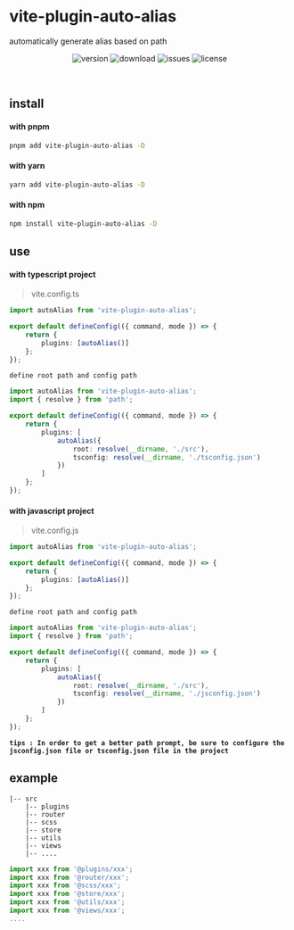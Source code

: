 # vite-plugin-auto-alias

automatically generate alias based on path

<p align="center">
  <img src="https://img.shields.io/npm/v/vite-plugin-auto-alias" alt='version'>
  <img src="https://img.shields.io/npm/dy/vite-plugin-auto-alias" alt='download'>
  <img src="https://img.shields.io/github/issues/jwyGithub/vite-plugin-auto-alias" alt='issues'>
  <img src="https://img.shields.io/github/license/jwyGithub/vite-plugin-auto-alias" alt='license'>
</p>
<br />

## install

#### with pnpm

```sh
pnpm add vite-plugin-auto-alias -D
```

#### with yarn

```sh
yarn add vite-plugin-auto-alias -D
```

#### with npm

```sh
npm install vite-plugin-auto-alias -D
```

## use

#### with typescript project

> vite.config.ts

```typescript
import autoAlias from 'vite-plugin-auto-alias';

export default defineConfig(({ command, mode }) => {
    return {
        plugins: [autoAlias()]
    };
});
```

`define root path and config path`

```typescript
import autoAlias from 'vite-plugin-auto-alias';
import { resolve } from 'path';

export default defineConfig(({ command, mode }) => {
    return {
        plugins: [
            autoAlias({
                root: resolve(__dirname, './src'),
                tsconfig: resolve(__dirname, './tsconfig.json')
            })
        ]
    };
});
```

#### with javascript project

> vite.config.js

```typescript
import autoAlias from 'vite-plugin-auto-alias';

export default defineConfig(({ command, mode }) => {
    return {
        plugins: [autoAlias()]
    };
});
```

`define root path and config path`

```typescript
import autoAlias from 'vite-plugin-auto-alias';
import { resolve } from 'path';

export default defineConfig(({ command, mode }) => {
    return {
        plugins: [
            autoAlias({
                root: resolve(__dirname, './src'),
                tsconfig: resolve(__dirname, './jsconfig.json')
            })
        ]
    };
});
```

**`tips : In order to get a better path prompt, be sure to configure the jsconfig.json file or tsconfig.json file in the project`**

## example

    |-- src
        |-- plugins
        |-- router
        |-- scss
        |-- store
        |-- utils
        |-- views
        |-- ....

```typescript
import xxx from '@plugins/xxx';
import xxx from '@router/xxx';
import xxx from '@scss/xxx';
import xxx from '@store/xxx';
import xxx from '@utils/xxx';
import xxx from '@views/xxx';
....
```

